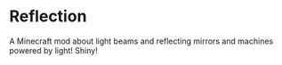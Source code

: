 # Reflection
A Minecraft mod about light beams and reflecting mirrors and machines powered by light! Shiny!
